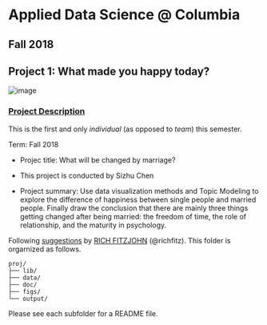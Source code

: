 # Applied Data Science @ Columbia
## Fall 2018
## Project 1: What made you happy today?

![image](figs/title.jpeg)

### [Project Description](doc/Proj1_desc.md)
This is the first and only *individual* (as opposed to *team*) this semester. 

Term: Fall 2018

+ Projec title: What will be changed by marriage?
+ This project is conducted by Sizhu Chen

+ Project summary: Use data visualization methods and Topic Modeling to explore the difference of happiness between single people and married people. Finally draw the conclusion that there are mainly three things getting changed after being married: the freedom of time, the role of relationship, and the maturity in psychology.

Following [suggestions](http://nicercode.github.io/blog/2013-04-05-projects/) by [RICH FITZJOHN](http://nicercode.github.io/about/#Team) (@richfitz). This folder is orgarnized as follows.

```
proj/
├── lib/
├── data/
├── doc/
├── figs/
└── output/
```

Please see each subfolder for a README file.
